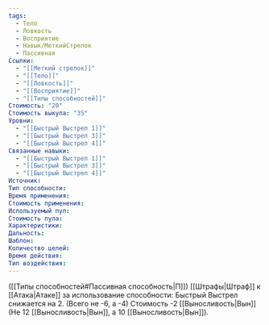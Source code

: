 ```yaml
---
tags:
  - Тело
  - Ловкость
  - Восприятие
  - Навык/МеткийСтрелок
  - Пассивная
Ссылки:
  - "[[Меткий стрелок]]"
  - "[[Тело]]"
  - "[[Ловкость]]"
  - "[[Восприятие]]"
  - "[[Типы способностей]]"
Стоимость: "20"
Стоимость выкупа: "35"
Уровни:
  - "[[Быстрый Выстрел 1]]"
  - "[[Быстрый Выстрел 3]]"
  - "[[Быстрый Выстрел 4]]"
Связанные навыки:
  - "[[Быстрый Выстрел 1]]"
  - "[[Быстрый Выстрел 3]]"
  - "[[Быстрый Выстрел 4]]"
Источник:
Тип способности:
Время применения:
Стоимость применения:
Используемый пул:
Стоимость пула:
Характеристики:
Дальность:
Шаблон:
Количество целей:
Время действия:
Тип воздействия:
---
```

([[Типы способностей#Пассивная способность|П]]) [[Штрафы|Штраф]] к [[Атака|Атаке]] за использование способности: Быстрый Выстрел снижается на 2. (Всего не -6, а -4)
Стоимость -2 [[Выносливость|Вын]] (Не 12 [[Выносливость|Вын]], а 10 [[Выносливость|Вын]]).